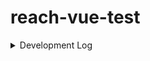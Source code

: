 # reach-vue-test


<details><summary>Development Log</summary>
<p>

3/12/2021
- Create basic html  
- Create reach contract boilerplate  
- Create reach contract test file  

Create reach contract functions  
Connect reach functions to frontend  

</p>
</details>
